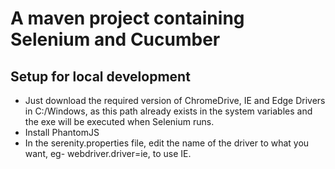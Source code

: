 # A maven project containing Selenium and Cucumber

## Setup for local development

- Just download the required version of ChromeDrive, IE and Edge Drivers in C:/Windows, as this path already exists in the system variables and the exe will be executed when Selenium runs.
- Install PhantomJS
- In the serenity.properties file, edit the name of the driver to what you want, eg- webdriver.driver=ie, to use IE.
